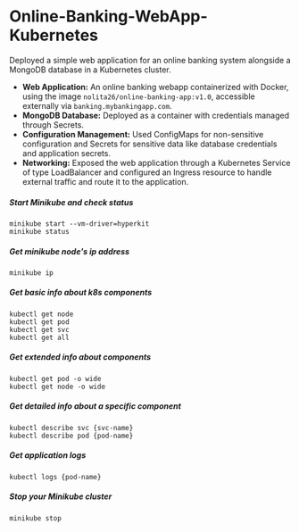 # Online-Banking-WebApp-Kubernetes

Deployed a simple web application for an online banking system alongside a MongoDB database in a Kubernetes cluster.
- **Web Application:** An online banking webapp containerized with Docker, using the image `nolita26/online-banking-app:v1.0`, accessible externally via `banking.mybankingapp.com`.
- **MongoDB Database:** Deployed as a container with credentials managed through Secrets.
- **Configuration Management:** Used ConfigMaps for non-sensitive configuration and Secrets for sensitive data like database credentials and application secrets.
- **Networking:** Exposed the web application through a Kubernetes Service of type LoadBalancer and configured an Ingress resource to handle external traffic and route it to the application.

##### Start Minikube and check status
    minikube start --vm-driver=hyperkit 
    minikube status

##### Get minikube node's ip address
    minikube ip

##### Get basic info about k8s components
    kubectl get node
    kubectl get pod
    kubectl get svc
    kubectl get all

##### Get extended info about components
    kubectl get pod -o wide
    kubectl get node -o wide

##### Get detailed info about a specific component
    kubectl describe svc {svc-name}
    kubectl describe pod {pod-name}

##### Get application logs
    kubectl logs {pod-name}
    
##### Stop your Minikube cluster
    minikube stop
